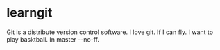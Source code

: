 # learngit
Git is a distribute version control software.
I love git.
If I can fly.
I want to play basktball.
In master --no-ff.
